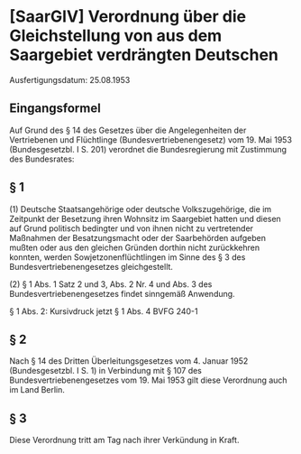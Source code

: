 # [SaarGlV] Verordnung über die Gleichstellung von aus dem Saargebiet verdrängten Deutschen

Ausfertigungsdatum: 25.08.1953

 

## Eingangsformel

Auf Grund des § 14 des Gesetzes über die Angelegenheiten der Vertriebenen und Flüchtlinge (Bundesvertriebenengesetz) vom 19. Mai 1953 (Bundesgesetzbl. I S. 201) verordnet die Bundesregierung mit Zustimmung des Bundesrates:


## § 1

(1) Deutsche Staatsangehörige oder deutsche Volkszugehörige, die im Zeitpunkt der Besetzung ihren Wohnsitz im Saargebiet hatten und diesen auf Grund politisch bedingter und von ihnen nicht zu vertretender Maßnahmen der Besatzungsmacht oder der Saarbehörden aufgeben mußten oder aus den gleichen Gründen dorthin nicht zurückkehren konnten, werden Sowjetzonenflüchtlingen im Sinne des § 3 des Bundesvertriebenengesetzes gleichgestellt.

(2) § 1 Abs. 1 Satz 2 und 3, Abs. 2 Nr. 4 und Abs. 3 des Bundesvertriebenengesetzes findet sinngemäß Anwendung.

§ 1 Abs. 2: Kursivdruck jetzt § 1 Abs. 4 BVFG 240-1


## § 2

Nach § 14 des Dritten Überleitungsgesetzes vom 4. Januar 1952 (Bundesgesetzbl. I S. 1) in Verbindung mit § 107 des Bundesvertriebenengesetzes vom 19. Mai 1953 gilt diese Verordnung auch im Land Berlin.


## § 3

Diese Verordnung tritt am Tag nach ihrer Verkündung in Kraft.
